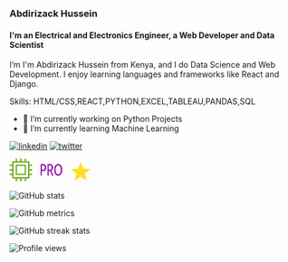 ### Abdirizack Hussein
#### I'm an Electrical and Electronics Engineer, a Web Developer and Data Scientist
I’m I'm Abdirizack Hussein from Kenya, and I do Data Science and Web Development. I enjoy learning languages and frameworks like React and Django.

Skills: HTML/CSS,REACT,PYTHON,EXCEL,TABLEAU,PANDAS,SQL

- 🔭 I’m currently working on Python Projects 
- 🌱 I’m currently learning Machine Learning 




[<img src='https://cdn.jsdelivr.net/npm/simple-icons@3.0.1/icons/linkedin.svg' alt='linkedin' height='40'>](https://www.linkedin.com/in/AbdirizackDakane/)  [<img src='https://cdn.jsdelivr.net/npm/simple-icons@3.0.1/icons/twitter.svg' alt='twitter' height='40'>](https://twitter.com/Abdirizackeng)  





<a href='https://docs.github.com/en/developers'><img src='https://raw.githubusercontent.com/acervenky/animated-github-badges/master/assets/devbadge.gif' width='40' height='40'></a> <a href='https://github.com/pricing'><img src='https://raw.githubusercontent.com/acervenky/animated-github-badges/master/assets/pro.gif' width='40' height='40'></a> <a href='https://stars.github.com/'><img src='https://raw.githubusercontent.com/acervenky/animated-github-badges/master/assets/starbadge.gif' width='35' height='35'></a> 

![GitHub stats](https://github-readme-stats.vercel.app/api?username=engar00&show_icons=true)  

![GitHub metrics](https://metrics.lecoq.io/engar00)  

![GitHub streak stats](https://streak-stats.demolab.com/?user=engar00)  

![Profile views](https://gpvc.arturio.dev/engar00)  
